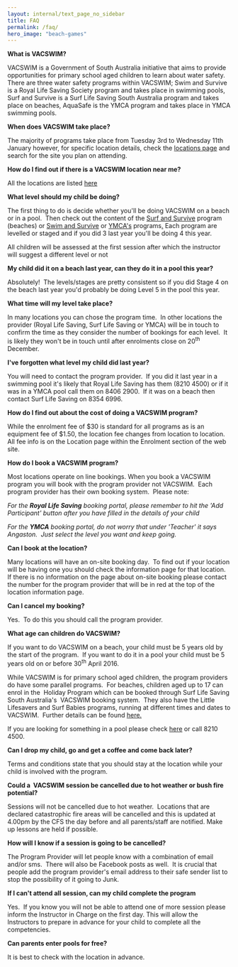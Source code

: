 ```yaml
---
layout: internal/text_page_no_sidebar
title: FAQ
permalink: /faq/
hero_image: "beach-games"
---
```


<p><strong>What is VACSWIM?</strong></p>

<p>VACSWIM is a Government of South Australia initiative that aims
to provide opportunities for primary school aged children to learn
about water safety.&nbsp; There are three water safety programs
within VACSWIM; Swim and Survive is a Royal Life Saving Society
program and takes place in swimming pools, Surf and Survive is a
Surf Life Saving South Australia program and takes place on
beaches, AquaSafe is the YMCA program and takes place in YMCA
swimming pools.</p>

<p><strong>When does VACSWIM take place?</strong></p>

<p>The majority of programs take place from Tuesday 3rd to
Wednesday 11th January&nbsp;however, for specific location details,
check the <a href="/vacswim-locations/" title="VACSWIM Locations / Enrolments">locations page</a> and
search for the site you plan on attending.&nbsp;</p>

<p><strong>How do I find out if there is a VACSWIM location near
me?</strong></p>

<p>All the locations are listed <a href="/vacswim-locations/">here</a></p>

<p><strong>What level should my child be doing?</strong></p>

<p>The first thing to do is decide whether you'll be doing VACSWIM
on a beach or in a pool.&nbsp; Then check out the content of the <a href="/program-information/providers-and-programs/slssa-surf-survive/">
Surf and Survive</a> program (beaches) or <a href="/program-information/providers-and-programs/rlss-sa-swim-survive/">
Swim and Survive</a> or <a href="/program-information/providers-and-programs/ymca-water-safety-course/">
YMCA's</a> programs<a href="/program-information/providers-and-programs/ymca-water-safety-course/" title="YMCA Water Safety Course">.</a> Each program are levelled
or staged and if you did 3 last year you'll be doing 4 this
year.&nbsp;</p>

<p>All children will be assessed at the first session after which
the instructor will suggest a different level or not</p>

<p><strong>My child did it on a beach last year, can they do it in
a pool this year?</strong></p>

<p>Absolutely!&nbsp; The levels/stages are pretty consistent so if
you did Stage 4 on the beach last year you'd probably be doing
Level 5 in the pool this year.</p>

<p><strong>What time will my level take place?</strong></p>

<p>In many locations you can chose the program time.&nbsp; In other
locations the provider (Royal Life Saving, Surf Life Saving or
YMCA) will be in touch to confirm the time as they consider the
number of bookings for each level.&nbsp; It is likely they won't be
in touch until after enrolments close on 20<sup>th</sup>
December.</p>

<p><strong>I've forgotten what level my child did last
year?</strong></p>

<p>You will need to contact the program provider.&nbsp; If you did
it last year in a swimming pool it's likely that Royal Life Saving
has them (8210 4500) or if it was in a YMCA pool call them on 8406
2900.&nbsp; If it was on a beach then contact Surf Life Saving on
8354 6996.</p>

<p><strong>How do I find out about the cost of doing a VACSWIM
program?</strong></p>

<p>While the enrolment fee of $30 is standard for all programs as
is an equipment fee of $1.50, the location fee changes from
location to location.&nbsp; All fee info is on the Location page
within the Enrolment section of the web site.</p>

<p><strong>How do I book a VACSWIM program?</strong></p>

<p>Most locations operate on line bookings. When you book a VACSWIM
program you will book with the program provider not VACSWIM.&nbsp;
Each program provider has their own booking system.&nbsp; Please
note:</p>

<p><em>For the <strong>Royal Life Saving</strong> booking portal,
please remember to hit the 'Add Participant' button after you have
filled in the details of your child</em></p>

<p><em>For the <strong>YMCA</strong> booking portal, do not worry
that under 'Teacher' it says Angaston.&nbsp; Just select the level
you want and keep going.</em></p>

<p><strong>Can I book at the location?</strong></p>

<p>Many locations will have an on-site booking day.&nbsp; To find
out if your location will be having one you should check the
information page for that location.&nbsp; If there is no
information on the page about on-site booking please contact the
number for the program provider that will be in red at the top of
the location information page.</p>

<p><strong>Can I cancel my booking?</strong></p>

<p>Yes.&nbsp; To do this you should call the program provider.</p>

<p><strong>What age can children do VACSWIM?</strong></p>

<p>If you want to do VACSWIM on a beach, your child must be 5 years
old by the start of the program.&nbsp; If you want to do it in a
pool your child must be 5 years old on or before 30<sup>th</sup>
April 2016.</p>

<p>While VACSWIM is for primary school aged children, the program
providers do have some parallel programs.&nbsp; For beaches,
children aged up to 17 can enrol in the &nbsp;Holiday Program which
can be booked through Surf Life Saving South Australia's&nbsp;
VACSWIM booking system. &nbsp;They also have the Little Lifesavers
and Surf Babies programs, running at different times and dates to
VACSWIM.&nbsp; Further details can be found <a href="http://www.surflifesavingsa.com.au/main/news/2015/08/surf-babies-and-little-lifesavers/">
here.</a></p>

<p>If you are looking for something in a pool please check <a href="http://www.royallifesavingsa.com.au/swimandsurvive/">here</a>
or call 8210 4500.</p>

<p><strong>Can I drop my child, go and get a coffee and come back
later?</strong></p>

<p>Terms and conditions state that you should stay at the location
while your child is involved with the program.</p>

<p><strong>Could a &nbsp;VACSWIM session be cancelled due to hot
weather or bush fire potential?</strong></p>

<p>Sessions will not be cancelled due to hot weather.&nbsp;
Locations that are declared catastrophic fire areas will be
cancelled and this is updated at 4.00pm by the CFS the day before
and all parents/staff are notified.&nbsp;Make up lessons are held
if possible.</p>

<p><strong>How will I know if a session is going to be
cancelled?</strong></p>

<p>The Program Provider will let people know with a combination of
email and/or sms.&nbsp; There will also be Facebook posts as
well.&nbsp; It is crucial that people add the program provider's
email address to their safe sender list to stop the possibility of
it going to Junk.</p>

<p><strong>If I can't attend all session, can my child complete the
program</strong></p>

<p>Yes.&nbsp; If you know you will not be able to attend one of
more session please inform the Instructor in Charge on the first
day. This will allow the Instructors to prepare in advance for your
child to complete all the competencies.</p>

<p><strong>Can parents enter pools for free?</strong></p>

<p>It is best to check with the location in advance.</p>